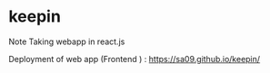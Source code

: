 # keepin

Note Taking webapp in react.js 

Deployment of web app (Frontend ) : https://sa09.github.io/keepin/

